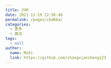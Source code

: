 ```yaml
---
title: JVM
date: 2021-12-19 22:56:40
permalink: /pages/cbd6ba/
categories: 
  - 更多
  - 面试
tags: 
  - null
author: 
  name: MoXi
  link: https://github.com/zhangxiansheng123
---
```

